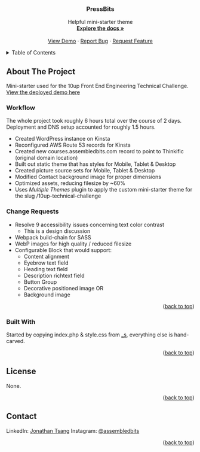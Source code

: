 <div id="top"></div>

<div align="center">
  <h3 align="center">PressBits</h3>

  <p align="center">
    Helpful mini-starter theme
    <br />
    <a href="https://github.com/j0ntsang/PressBits"><strong>Explore the docs »</strong></a>
    <br />
    <br />
    <a href="https://github.com/j0ntsang/PressBits">View Demo</a>
    ·
    <a href="https://github.com/j0ntsang/PressBits/issues">Report Bug</a>
    ·
    <a href="https://github.com/j0ntsang/PressBits/issues">Request Feature</a>
  </p>
</div>



<!-- TABLE OF CONTENTS -->
<details>
  <summary>Table of Contents</summary>
  <ol>
    <li>
      <a href="#about-the-project">About The Project</a>
      <ul>
        <li><a href="#workflow">Workflow</a></li>
        <li><a href="#change-requests">Change Requests</a></li>
        <li><a href="#built-with">Built With</a></li>
      </ul>
    </li>
    <li><a href="#license">License</a></li>
    <li><a href="#contact">Contact</a></li>
  </ol>
</details>

## About The Project

Mini-starter used for the 10up Front End Engineering Technical Challenge.
[View the deployed demo here](https://assembledbits.com/10up-technical-challenge/)

### Workflow
The whole project took roughly 6 hours total over the course of 2 days. Deployment and DNS setup accounted for roughly 1.5 hours.

- Created WordPress instance on Kinsta
- Reconfigured AWS Route 53 records for Kinsta
- Created new courses.assembledbits.com record to point to Thinkific (original domain location)
- Built out static theme that has styles for Mobile, Tablet & Desktop
- Created picture source sets for Mobile, Tablet & Desktop
- Modified Contact background image for proper dimensions
- Optimized assets, reducing filesize by ~60%
- Uses *Multiple Themes* plugin to apply the custom mini-starter theme for the slug /10up-technical-challenge

### Change Requests
- Resolve 9 accessibility issues concerning text color contrast
  - This is a design discussion
- Webpack build-chain for SASS
- WebP images for high quality / reduced filesize
- Configurable Block that would support:
  - Content alignment
  - Eyebrow text field
  - Heading text field
  - Description richtext field
  - Button Group
  - Decorative positioned image OR
  - Background image

<p align="right">(<a href="#top">back to top</a>)</p>

### Built With

Started by copying index.php & style.css from [_s](https://github.com/Automattic/_s), everything else is hand-carved.

<p align="right">(<a href="#top">back to top</a>)</p>

## License

None.

<p align="right">(<a href="#top">back to top</a>)</p>

## Contact

LinkedIn: [Jonathan Tsang](https://www.linkedin.com/in/j0ntsang/)
Instagram: [@assembledbits](https://www.instagram.com/assembledbits)

<p align="right">(<a href="#top">back to top</a>)</p>